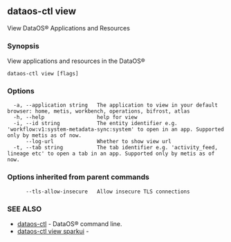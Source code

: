 ## dataos-ctl view

View DataOS® Applications and Resources

### Synopsis

View applications and resources in the DataOS®

```
dataos-ctl view [flags]
```

### Options

```
  -a, --application string   The application to view in your default browser: home, metis, workbench, operations, bifrost, atlas
  -h, --help                 help for view
  -i, --id string            The entity identifier e.g. 'workflow:v1:system-metadata-sync:system' to open in an app. Supported only by metis as of now.
      --log-url              Whether to show view url
  -t, --tab string           The tab identifier e.g. 'activity_feed, lineage etc' to open a tab in an app. Supported only by metis as of now.
```

### Options inherited from parent commands

```
      --tls-allow-insecure   Allow insecure TLS connections
```

### SEE ALSO

* [dataos-ctl](dataos-ctl.md)	 - DataOS® command line.
* [dataos-ctl view sparkui](dataos-ctl_view_sparkui.md)	 - 

